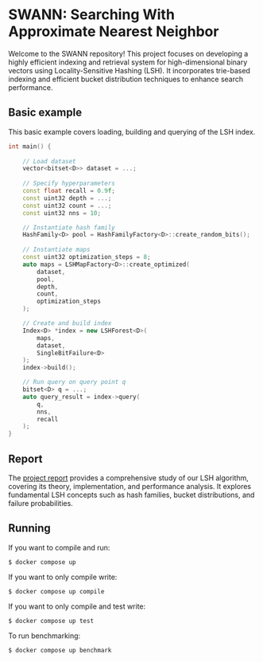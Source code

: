 # SWANN: Searching With Approximate Nearest Neighbor

Welcome to the SWANN repository! This project focuses on developing a highly efficient indexing and retrieval system for high-dimensional binary vectors using Locality-Sensitive Hashing (LSH). It incorporates trie-based indexing and efficient bucket distribution techniques to enhance search performance.


## Basic example
This basic example covers loading, building and querying of the LSH index.

```c++
int main() {
  
    // Load dataset
    vector<bitset<D>> dataset = ...;
    
    // Specify hyperparameters
    const float recall = 0.9f;
    const uint32 depth = ...;
    const uint32 count = ...;
    const uint32 nns = 10;

    // Instantiate hash family
    HashFamily<D> pool = HashFamilyFactory<D>::create_random_bits();
    
    // Instantiate maps
    const uint32 optimization_steps = 8;
    auto maps = LSHMapFactory<D>::create_optimized(
        dataset,
        pool,
        depth,
        count,
        optimization_steps
    );

    // Create and build index
    Index<D> *index = new LSHForest<D>(
        maps,
        dataset,
        SingleBitFailure<D>
    );
    index->build();

    // Run query on query point q
    bitset<D> q = ...;
    auto query_result = index->query(
        q,
        nns,
        recall
    );
}
```


## Report

The [project report](SWANN_Big-ANN-Challenge_Bachelor_Thesis.pdf) provides a comprehensive study of our LSH algorithm, covering its theory, implementation, and performance analysis. It explores fundamental LSH concepts such as hash families, bucket distributions, and failure probabilities.

## Running

If you want to compile and run:

```$ docker compose up```

If you want to only compile write:

```$ docker compose up compile```

If you want to only compile and test write:

```$ docker compose up test```

To run benchmarking:

```$ docker compose up benchmark```
